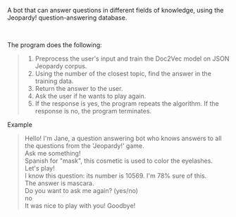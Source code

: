 <p>A bot that can answer questions in different fields of knowledge, using the Jeopardy! question-answering database. </p><br/>

The program does the following:<br/>
> 1. Preprocess the user's input and train the Doc2Vec model on JSON Jeopardy corpus.<br/>
> 2. Using the number of the closest topic, find the answer in the training data.<br/>
> 3. Return the answer to the user.<br/>
> 4. Ask the user if he wants to play again.<br/>
> 5. If the response is yes, the program repeats the algorithm. If the response is no, the program terminates.<br/>

Example<br/>
> Hello! I'm Jane, a question answering bot who knows answers to all the questions from the 'Jeopardy!' game.<br/>
> Ask me something!<br/>
> Spanish for "mask", this cosmetic is used to color the eyelashes.<br/>
> Let's play!<br/>
> I know this question: its number is 10569. I'm 78% sure of this.<br/>
> The answer is mascara.<br/>
> Do you want to ask me again? (yes/no)<br/>
> no<br/>
> It was nice to play with you! Goodbye!<br/>
